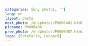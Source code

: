 ```yaml
---
categories: [en, photos, '']
lang: en
layout: photo
next_photo: /en/photos/P0000481.html
picname: P0000480
prev_photo: /en/photos/P0000487.html
tags: [Fotofalle, Leopard]
---
```

